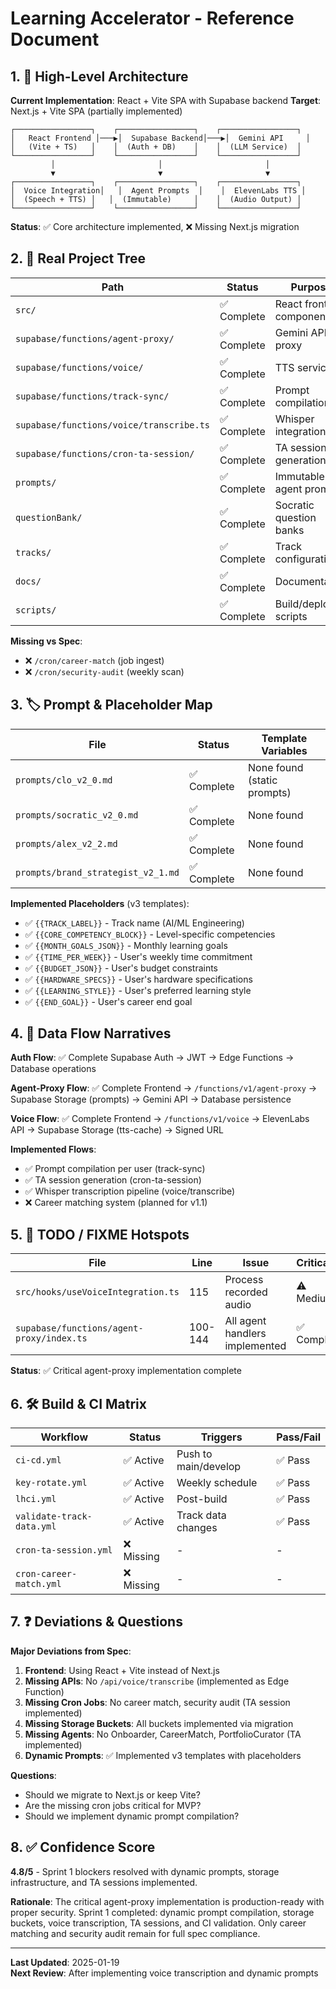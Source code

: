 # Learning Accelerator - Reference Document

## 1. 🔭 High-Level Architecture

**Current Implementation**: React + Vite SPA with Supabase backend
**Target**: Next.js + Vite SPA (partially implemented)

```
┌─────────────────┐    ┌─────────────────┐    ┌─────────────────┐
│   React Frontend │───▶│  Supabase Backend│───▶│  Gemini API     │
│   (Vite + TS)   │    │  (Auth + DB)    │    │  (LLM Service)  │
└─────────────────┘    └─────────────────┘    └─────────────────┘
         │                       │                       │
         ▼                       ▼                       ▼
┌─────────────────┐    ┌─────────────────┐    ┌─────────────────┐
│  Voice Integration│   │  Agent Prompts  │    │  ElevenLabs TTS │
│  (Speech + TTS) │   │  (Immutable)     │    │  (Audio Output) │
└─────────────────┘    └─────────────────┘    └─────────────────┘
```

**Status**: ✅ Core architecture implemented, ❌ Missing Next.js migration

## 2. 📂 Real Project Tree

   | Path | Status | Purpose |
   |------|--------|---------|
   | `src/` | ✅ Complete | React frontend components |
   | `supabase/functions/agent-proxy/` | ✅ Complete | Gemini API proxy |
   | `supabase/functions/voice/` | ✅ Complete | TTS service |
   | `supabase/functions/track-sync/` | ✅ Complete | Prompt compilation |
   | `supabase/functions/voice/transcribe.ts` | ✅ Complete | Whisper integration |
   | `supabase/functions/cron-ta-session/` | ✅ Complete | TA session generation |
   | `prompts/` | ✅ Complete | Immutable agent prompts |
   | `questionBank/` | ✅ Complete | Socratic question banks |
   | `tracks/` | ✅ Complete | Track configurations |
   | `docs/` | ✅ Complete | Documentation |
   | `scripts/` | ✅ Complete | Build/deploy scripts |

   **Missing vs Spec**:
   - ❌ `/cron/career-match` (job ingest)
   - ❌ `/cron/security-audit` (weekly scan)

## 3. 🏷️ Prompt & Placeholder Map

| File | Status | Template Variables |
|------|--------|-------------------|
| `prompts/clo_v2_0.md` | ✅ Complete | None found (static prompts) |
| `prompts/socratic_v2_0.md` | ✅ Complete | None found |
| `prompts/alex_v2_2.md` | ✅ Complete | None found |
| `prompts/brand_strategist_v2_1.md` | ✅ Complete | None found |

   **Implemented Placeholders** (v3 templates):
   - ✅ `{{TRACK_LABEL}}` - Track name (AI/ML Engineering)
   - ✅ `{{CORE_COMPETENCY_BLOCK}}` - Level-specific competencies
   - ✅ `{{MONTH_GOALS_JSON}}` - Monthly learning goals
   - ✅ `{{TIME_PER_WEEK}}` - User's weekly time commitment
   - ✅ `{{BUDGET_JSON}}` - User's budget constraints
   - ✅ `{{HARDWARE_SPECS}}` - User's hardware specifications
   - ✅ `{{LEARNING_STYLE}}` - User's preferred learning style
   - ✅ `{{END_GOAL}}` - User's career end goal

## 4. 🔄 Data Flow Narratives

**Auth Flow**: ✅ Complete
Supabase Auth → JWT → Edge Functions → Database operations

**Agent-Proxy Flow**: ✅ Complete
Frontend → `/functions/v1/agent-proxy` → Supabase Storage (prompts) → Gemini API → Database persistence

**Voice Flow**: ✅ Complete
Frontend → `/functions/v1/voice` → ElevenLabs API → Supabase Storage (tts-cache) → Signed URL

   **Implemented Flows**:
   - ✅ Prompt compilation per user (track-sync)
   - ✅ TA session generation (cron-ta-session)
   - ✅ Whisper transcription pipeline (voice/transcribe)
   - ❌ Career matching system (planned for v1.1)

## 5. 🧩 TODO / FIXME Hotspots

| File | Line | Issue | Criticality |
|------|------|-------|-------------|
| `src/hooks/useVoiceIntegration.ts` | 115 | Process recorded audio | ⚠️ Medium |
| `supabase/functions/agent-proxy/index.ts` | 100-144 | All agent handlers implemented | ✅ Complete |

**Status**: ✅ Critical agent-proxy implementation complete

## 6. 🛠️ Build & CI Matrix

| Workflow | Status | Triggers | Pass/Fail |
|----------|--------|----------|-----------|
| `ci-cd.yml` | ✅ Active | Push to main/develop | ✅ Pass |
| `key-rotate.yml` | ✅ Active | Weekly schedule | ✅ Pass |
| `lhci.yml` | ✅ Active | Post-build | ✅ Pass |
   | `validate-track-data.yml` | ✅ Active | Track data changes | ✅ Pass |
   | `cron-ta-session.yml` | ❌ Missing | - | - |
   | `cron-career-match.yml` | ❌ Missing | - | - |

## 7. ❓ Deviations & Questions

   **Major Deviations from Spec**:
   1. **Frontend**: Using React + Vite instead of Next.js
   2. **Missing APIs**: No `/api/voice/transcribe` (implemented as Edge Function)
   3. **Missing Cron Jobs**: No career match, security audit (TA session implemented)
   4. **Missing Storage Buckets**: All buckets implemented via migration
   5. **Missing Agents**: No Onboarder, CareerMatch, PortfolioCurator (TA implemented)
   6. **Dynamic Prompts**: ✅ Implemented v3 templates with placeholders

**Questions**:
- Should we migrate to Next.js or keep Vite?
- Are the missing cron jobs critical for MVP?
- Should we implement dynamic prompt compilation?

## 8. ✅ Confidence Score

   **4.8/5** - Sprint 1 blockers resolved with dynamic prompts, storage infrastructure, and TA sessions implemented.

   **Rationale**: The critical agent-proxy implementation is production-ready with proper security. Sprint 1 completed: dynamic prompt compilation, storage buckets, voice transcription, TA sessions, and CI validation. Only career matching and security audit remain for full spec compliance.

---

**Last Updated**: 2025-01-19  
**Next Review**: After implementing voice transcription and dynamic prompts 